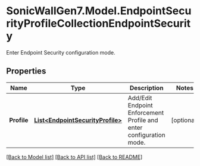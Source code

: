 # SonicWallGen7.Model.EndpointSecurityProfileCollectionEndpointSecurity
Enter Endpoint Security configuration mode.

## Properties

Name | Type | Description | Notes
------------ | ------------- | ------------- | -------------
**Profile** | [**List&lt;EndpointSecurityProfile&gt;**](EndpointSecurityProfile.md) | Add/Edit Endpoint Enforcement Profile and enter configuration mode. | [optional] 

[[Back to Model list]](../README.md#documentation-for-models) [[Back to API list]](../README.md#documentation-for-api-endpoints) [[Back to README]](../README.md)

